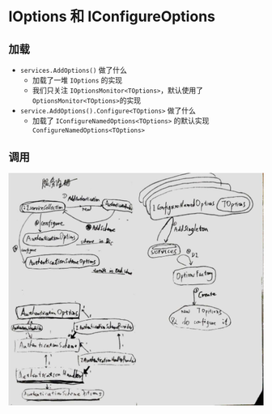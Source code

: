 # IOptions 和 IConfigureOptions

## 加载
- `services.AddOptions()` 做了什么
    - 加载了一堆 `IOptions` 的实现
    - 我们只关注 `IOptionsMonitor<TOptions>`，默认使用了 `OptionsMonitor<TOptions>`的实现
- `service.AddOptions().Configure<TOptions>` 做了什么
    - 加载了 `IConfigureNamedOptions<TOptions>` 的默认实现 `ConfigureNamedOptions<TOptions>`

## 调用
![ioptions](./img/ioptions.jpeg)
